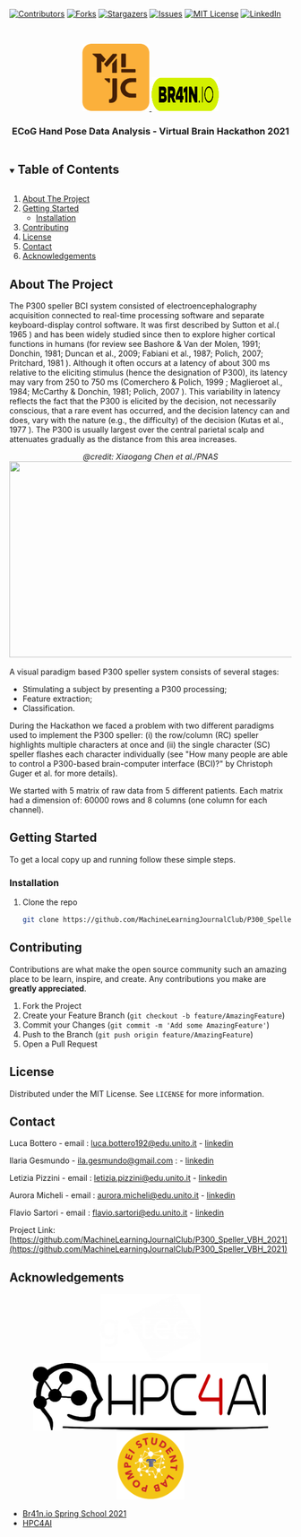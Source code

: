 <!-- PROJECT SHIELDS -->
<!--
*** I'm using markdown "reference style" links for readability.
*** Reference links are enclosed in brackets [ ] instead of parentheses ( ).
*** See the bottom of this document for the declaration of the reference variables
*** for contributors-url, forks-url, etc. This is an optional, concise syntax you may use.
*** https://www.markdownguide.org/basic-syntax/#reference-style-links
-->
[![Contributors][contributors-shield]][contributors-url]
[![Forks][forks-shield]][forks-url]
[![Stargazers][stars-shield]][stars-url]
[![Issues][issues-shield]][issues-url]
[![MIT License][license-shield]][license-url]
[![LinkedIn][linkedin-shield]][linkedin-url]



<!-- PROJECT LOGO -->
<br />
<p align="center">
  <a href="https://github.com/MachineLearningJournalClub/P300_Speller_VBH_2021">
    <img src="images/logo_mljc.png" alt="Logo" width="120" height="120">
    <img src="images/logo_brain_io.png" alt="Logo" width="120" height="60">
  </a>

  <h3 align="center">ECoG Hand Pose Data Analysis - Virtual Brain Hackathon 2021</h3>

<!-- TABLE OF CONTENTS -->
<details open="open">
  <summary><h2 style="display: inline-block">Table of Contents</h2></summary>
  <ol>
    <li>
      <a href="#about-the-project">About The Project</a>
    </li>
    <li>
      <a href="#getting-started">Getting Started</a>
      <ul>
        <li><a href="#installation">Installation</a></li>
      </ul>
    </li>
    <li><a href="#contributing">Contributing</a></li>
    <li><a href="#license">License</a></li>
    <li><a href="#contact">Contact</a></li>
    <li><a href="#acknowledgements">Acknowledgements</a></li>
  </ol>
</details>



<!-- ABOUT THE PROJECT -->
## About The Project
The P300 speller BCI system consisted of electroencephalography acquisition connected to real-time processing software and separate keyboard-display control software. It was first described by Sutton et al.( 1965 ) and has been widely studied since then to explore higher cortical functions in humans (for review see Bashore & Van der Molen, 1991; Donchin, 1981; Duncan et al., 2009; Fabiani et al., 1987; Polich, 2007; Pritchard, 1981 ). Although it often occurs at a latency of about 300 ms relative to the eliciting stimulus (hence the designation of P300), its latency may vary from 250 to 750 ms (Comerchero & Polich, 1999 ; Maglieroet al., 1984; McCarthy & Donchin, 1981; Polich, 2007 ). This variability in latency reflects the fact that the P300 is elicited by the decision, not necessarily conscious, that a rare event has occurred, and the decision latency can and does, vary with the nature (e.g., the difficulty) of the decision (Kutas et al., 1977 ).
The P300 is usually largest over the central parietal scalp and attenuates gradually as the distance from this area increases.

<p align="center">
  <cite>
    @credit: Xiaogang Chen et al./PNAS
  </cite>
  <img width="700" height="350" src="https://www.kurzweilai.net/images/SSVEP-based-BCI-speller.jpg">
</p>

A visual paradigm based P300 speller system consists of several stages:

- Stimulating a subject by presenting a P300 processing;
- Feature extraction; 
- Classification.

During the Hackathon we faced a problem with two different paradigms used to implement the P300 speller: (i) the row/column (RC) speller highlights multiple characters at once and (ii) the single character (SC) speller flashes each character individually (see "How many people are able to control a P300-based brain-computer interface (BCI)?" by Christoph Guger et al. for more details).

We started with 5 matrix of raw data from 5 different patients. Each matrix had a dimension of: 60000 rows and 8 columns (one column for each channel). 


<!-- GETTING STARTED -->
## Getting Started

To get a local copy up and running follow these simple steps.


### Installation

1. Clone the repo
   ```sh
   git clone https://github.com/MachineLearningJournalClub/P300_Speller_VBH_2021
   ```



<!-- CONTRIBUTING -->
## Contributing

Contributions are what make the open source community such an amazing place to be learn, inspire, and create. Any contributions you make are **greatly appreciated**.

1. Fork the Project
2. Create your Feature Branch (`git checkout -b feature/AmazingFeature`)
3. Commit your Changes (`git commit -m 'Add some AmazingFeature'`)
4. Push to the Branch (`git push origin feature/AmazingFeature`)
5. Open a Pull Request



<!-- LICENSE -->
## License

Distributed under the MIT License. See `LICENSE` for more information.


<!-- CONTACT -->
## Contact

Luca Bottero - email : [luca.bottero192@edu.unito.it](luca.bottero192@edu.unito.it) - [linkedin]()

Ilaria Gesmundo - [ila.gesmundo@gmail.com](ila.gesmundo@gmail.com) :  - [linkedin]()

Letizia Pizzini  - email : [letizia.pizzini@edu.unito.it](letizia.pizzini@edu.unito.it) - [linkedin]()

Aurora Micheli - email : [aurora.micheli@edu.unito.it](aurora.micheli@edu.unito.it) - [linkedin]()

Flavio Sartori - email : [flavio.sartori@edu.unito.it](flavio.sartori@edu.unito.it) - [linkedin](https://www.linkedin.com/in/flavio-sartori-474a871b2)

Project Link: [https://github.com/MachineLearningJournalClub/P300_Speller_VBH_2021](https://github.com/MachineLearningJournalClub/P300_Speller_VBH_2021)



<!-- ACKNOWLEDGEMENTS -->
## Acknowledgements

<p align="center">
  <a href="https://github.com/MachineLearningJournalClub/P300_Speller_VBH_2021">
    <img src="images/logo_gtec.png" alt="Logo" width="180" height="120">
    <img src="images/logo_hpc4ai.png" alt="Logo" width="420" height="120">
    <img src="images/logo_pompei.png" alt="Logo" width="120" height="120">
    
  </a>

* [Br41n.io Spring School 2021](https://www.br41n.io/Spring-School-2021)
* [HPC4AI](https://hpc4ai.it/)





<!-- MARKDOWN LINKS & IMAGES -->
<!-- https://www.markdownguide.org/basic-syntax/#reference-style-links -->
[contributors-shield]: https://img.shields.io/github/contributors/MachineLearningJournalClub/P300_Speller_VBH_2021.svg?style=for-the-badge
[contributors-url]: https://github.com/MachineLearningJournalClub/P300_Speller_VBH_2021/graphs/contributors
[forks-shield]: https://img.shields.io/github/forks/MachineLearningJournalClub/P300_Speller_VBH_2021.svg?style=for-the-badge
[forks-url]: https://github.com/MachineLearningJournalClub/P300_Speller_VBH_2021/network/members
[stars-shield]: https://img.shields.io/github/stars/MachineLearningJournalClub/P300_Speller_VBH_2021.svg?style=for-the-badge
[stars-url]: https://github.com/MachineLearningJournalClub/P300_Speller_VBH_2021/stargazers
[issues-shield]: https://img.shields.io/github/issues/MachineLearningJournalClub/P300_Speller_VBH_2021.svg?style=for-the-badge
[issues-url]: https://github.com/MachineLearningJournalClub/P300_Speller_VBH_2021/issues
[license-shield]: https://img.shields.io/github/license/MachineLearningJournalClub/P300_Speller_VBH_2021.svg?style=for-the-badge
[license-url]: https://github.com/MachineLearningJournalClub/P300_Speller_VBH_2021/blob/main/LICENSE.md
[linkedin-shield]: https://img.shields.io/badge/-LinkedIn-black.svg?style=for-the-badge&logo=linkedin&colorB=555
[linkedin-url]: https://www.linkedin.com/company/machine-learning-journal-club
